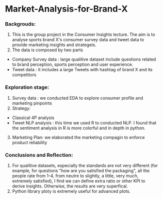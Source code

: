 # Market-Analysis-for-Brand-X

### Backgrouds: 
1.  This is the group project in the Consumer Insights lecture. The aim is to analyse sports brand X's consumer survey data and tweet data to provide marketing insights and strategeis.
2. The data is composed by two parts
-  Company Survey data : large qualitive dataset include questions related to brand perception, sports perception and user experience.
-  Tweet data : it includes a large Tweets with hashtag of brand X and its competitors

### Exploration stage: 
1. Survey data : we conducted EDA to explore consumer profile and marketing pinpoints
2. Strategy:
- Classical 4P analysis 
- Tweet NLP analysis : this time we used R to conducted NLP. I found that the sentiment analysis in R is more colorful and in depth in python.
3. Marketing Plan: we elaborated the marketing compagin to enforce product reliability 

### Conclusions and Reflection:
1. For qualitive datasets, especially the standards are not very different (for example, for questions "how are you satisfied the packaging", all the people rate from 1-4, from neutre to slightly, a little, very much, extremely satisfied), I find we can define extra ratio or other KPI to derive insights. Otherwise, the results are very superfical.
2. Python library ploty is extremely useful for advanced plots.
